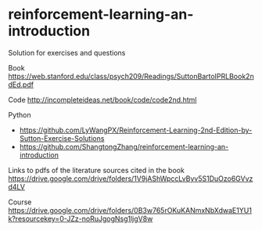 # reinforcement-learning-an-introduction
Solution for exercises and questions

Book https://web.stanford.edu/class/psych209/Readings/SuttonBartoIPRLBook2ndEd.pdf

Code http://incompleteideas.net/book/code/code2nd.html

Python
- https://github.com/LyWangPX/Reinforcement-Learning-2nd-Edition-by-Sutton-Exercise-Solutions
- https://github.com/ShangtongZhang/reinforcement-learning-an-introduction

Links to pdfs of the literature sources cited in the book https://drive.google.com/drive/folders/1V9jAShWpccLvByv5S1DuOzo6GVvzd4LV

Course https://drive.google.com/drive/folders/0B3w765rOKuKANmxNbXdwaE1YU1k?resourcekey=0-JZz-noRuJgogNsg1ljgV8w
